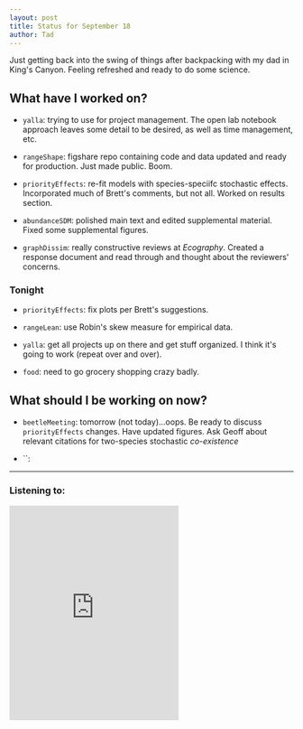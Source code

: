 ```yaml
---
layout: post 
title: Status for September 18 
author: Tad
---
```



Just getting back into the swing of things after backpacking with my dad in King's Canyon. Feeling refreshed and ready to do some science. 


## What have I worked on?

* `yalla`: trying to use for project management. The open lab notebook approach leaves some detail to be desired, as well as time management, etc.

* `rangeShape`: figshare repo containing code and data updated and ready for production. Just made public. Boom. 

* `priorityEffects`: re-fit models with species-speciifc stochastic effects. Incorporated much of Brett's comments, but not all. Worked on results section.

* `abundanceSDM`: polished main text and edited supplemental material. Fixed some supplemental figures. 

* `graphDissim`: really constructive reviews at _Ecography_. Created a response document and read through and thought about the reviewers' concerns. 






### Tonight

* `priorityEffects`: fix plots per Brett's suggestions. 

* `rangeLean`: use Robin's skew measure for empirical data.

* `yalla`: get all projects up on there and get stuff organized. I think it's going to work (repeat over and over). 

* `food`: need to go grocery shopping crazy badly. 






## What should I be working on now? 


* `beetleMeeting`: tomorrow (not today)...oops. Be ready to discuss `priorityEffects` changes. Have updated figures. Ask Geoff about relevant citations for two-species stochastic _co-existence_

* ``:
 
 
 




 
--- 
 
### Listening to: 

<iframe src="https://embed.spotify.com/?uri=spotify%3Atrack%3A18y3XgYPJJqMJVSm0tMgRa" width="300" height="380" frameborder="0" allowtransparency="true"></iframe>

<i class='fa fa-code' style='color:pink'></i> 
